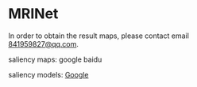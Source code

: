 # MRINet


In order to obtain the result maps, please contact email 841959827@qq.com.

saliency maps: google baidu

saliency models: [Google](https://drive.google.com/drive/folders/1iZ9qhZ5P2LuAuJWCrkfIb0culhnoKH_6?usp=sharing)
